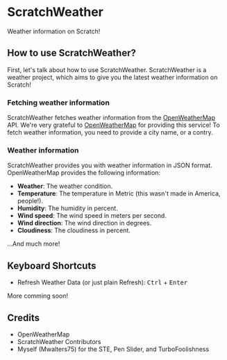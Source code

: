 # ScratchWeather
Weather information on Scratch!
## How to use ScratchWeather?
First, let's talk about how to use ScratchWeather. ScratchWeather is a weather project, which aims to give you the latest weather information on Scratch!
### Fetching weather information
ScratchWeather fetches weather information from the [OpenWeatherMap](https://openweathermap.org/) API. We're very grateful to [OpenWeatherMap](https://openweathermap.org/) for providing this service! To fetch weather information, you need to provide a city name, or a contry.
### Weather information
ScratchWeather provides you with weather information in JSON format. OpenWeatherMap provides the following information:
- **Weather**: The weather condition.
- **Temperature**: The temperature in Metric (this wasn't made in America, people!).
- **Humidity**: The humidity in percent.
- **Wind speed**: The wind speed in meters per second.
- **Wind direction**: The wind direction in degrees.
- **Cloudiness**: The cloudiness in percent.

...And much more!
## Keyboard Shortcuts
- Refresh Weather Data (or just plain Refresh): <kbd>Ctrl</kbd> + <kbd>Enter</kbd>

More comming soon!
## Credits
- OpenWeatherMap
- ScratchWeather Contributors
- Myself (Mwalters75) for the STE, Pen Slider, and TurboFoolishness

